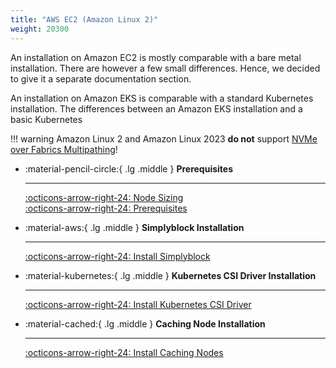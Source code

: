 ```yaml
---
title: "AWS EC2 (Amazon Linux 2)"
weight: 20300
---
```


An installation on Amazon EC2 is mostly comparable with a bare metal installation. There are however a few small
differences. Hence, we decided to give it a separate documentation section.

An installation on Amazon EKS is comparable with a standard Kubernetes installation. The differences between an Amazon
EKS installation and a basic Kubernetes

!!! warning
    Amazon Linux 2 and Amazon Linux 2023 **do not** support
    [NVMe over Fabrics Multipathing](../../important-notes/terminology.md#multipathing)!

<div class="grid cards" markdown>

-   :material-pencil-circle:{ .lg .middle } __Prerequisites__

    ---

    [:octicons-arrow-right-24: Node Sizing](../deployment-planning/node-sizing.md)<br/>
    [:octicons-arrow-right-24: Prerequisites](prerequisites.md)

-   :material-aws:{ .lg .middle } __Simplyblock Installation__

    ---

    [:octicons-arrow-right-24: Install Simplyblock](install-simplyblock.md)

-   :material-kubernetes:{ .lg .middle } __Kubernetes CSI Driver Installation__

    ---

    [:octicons-arrow-right-24: Install Kubernetes CSI Driver](install-simplyblock-csi.md)

-   :material-cached:{ .lg .middle } __Caching Node Installation__

    ---

    [:octicons-arrow-right-24: Install Caching Nodes](install-caching-nodes.md)
</div>
